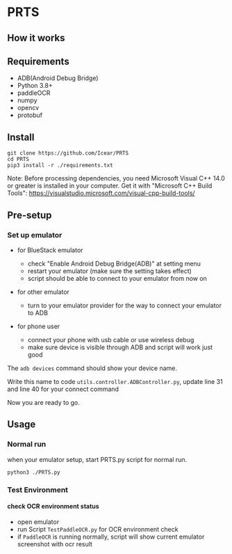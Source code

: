 # PRTS

## How it works

## Requirements

- ADB(Android Debug Bridge)
- Python 3.8+
- paddleOCR
- numpy
- opencv
- protobuf

## Install

```
git clone https://github.com/Icear/PRTS
cd PRTS
pip3 install -r ./requirements.txt
```

Note: Before processing dependencies, you need Microsoft Visual C++ 14.0 or greater is installed in your computer. Get it with "Microsoft C++ Build Tools": https://visualstudio.microsoft.com/visual-cpp-build-tools/

## Pre-setup

### Set up emulator

- for BlueStack emulator

  - check "Enable Android Debug Bridge(ADB)" at setting menu
  - restart your emulator (make sure the setting takes effect)
  - script should be able to connect to your emulator from now on

- for other emulator

  - turn to your emulator provider for the way to connect your emulator to ADB

- for phone user
  - connect your phone with usb cable or use wireless debug
  - make sure device is visible through ADB and script will work just good

The `adb devices` command should show your device name.

Write this name to code `utils.controller.ADBController.py`, update line 31 and line 40 for your connect command

Now you are ready to go.

## Usage

### Normal run

when your emulator setup, start PRTS.py script for normal run.

```shell
python3 ./PRTS.py
```

### Test Environment

#### check OCR environment status

- open emulator
- run Script `TestPaddleOCR.py` for OCR environment check
- if `PaddleOCR` is running normally, script will show current emulator screenshot with ocr result
